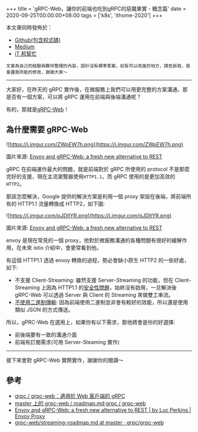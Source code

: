+++
title = 'gRPC-Web，讓你的前端也吃到gRPC的惡魔果實 - 概念篇'
date = 2020-09-25T00:00:00+08:00
tags = ['k8s', 'ithome-2020']
+++

本文章同時發佈於：

- [Github(包含程式碼)](https://github.com/superj80820/2020-ithelp-contest/blob/master/DAY11)
- [Medium](https://medium.com/%E9%AB%92%E6%A1%B6%E5%AD%90/day11-grpc-web-%E8%AE%93%E4%BD%A0%E7%9A%84%E5%89%8D%E7%AB%AF%E4%B9%9F%E5%90%83%E5%88%B0-grpc-%E7%9A%84%E6%83%A1%E9%AD%94%E6%9E%9C%E5%AF%A6-%E6%A6%82%E5%BF%B5%E7%AF%87-cc001c9fec5b)
- [iT
邦幫忙](https://ithelp.ithome.com.tw/articles/10243651)

```
文章為自己的經驗與夥伴整理的內容，設計沒有標準答案，如有可以改進的地方，請告訴我，我會盡我所能的修改，謝謝大家～
```

---

大家好，在昨天的 gRPC
實作後，在微服務上我們可以用更完整的方案溝通，那是否有一個方案，可以將
gRPC 運用在前端與後端溝通呢？

有的，那就是[gRPC-Web](https://github.com/grpc/grpc-web)！

## 為什麼需要 gRPC-Web

![https://i.imgur.com/ZWpEW7h.png](https://i.imgur.com/ZWpEW7h.png)

圖片來源: [Envoy
and gRPC-Web: a fresh new alternative to REST](https://blog.envoyproxy.io/envoy-and-grpc-web-a-fresh-new-alternative-to-rest-6504ce7eb880)

gRPC 在前端運作最大的問題，就是前端對於 gRPC 所使用的 protocol
不是那麼完好的支援，現在主流瀏覽器使用`HTTP1.1`，而 gRPC
使用的是更加高效的`HTTP2`。

那該怎麼解決，Google 提供的解決方案是利用一個 proxy
架設在後端，將前端所有的 HTTP1.1 流量轉換成 HTTP2，如下圖:

![https://i.imgur.com/pJDltYR.png](https://i.imgur.com/pJDltYR.png)

圖片來源: [Envoy
and gRPC-Web: a fresh new alternative to REST](https://blog.envoyproxy.io/envoy-and-grpc-web-a-fresh-new-alternative-to-rest-6504ce7eb880)

envoy 是現在常見的一個
proxy，他對於微服務溝通的各種問題有很好的緩解作用，在未來 istio
介紹中，會更常看到他。

有這個 HTTP1.1 透過 envoy 轉換的過程，勢必會缺小原生 HTTP2
的一些好處，如下:

- 不支援 Client-Streaming: 雖然支援 Server-Streaming 的功能，但在
Client-Streaming 上因為 HTTP1.1 的[安全性問題](https://github.com/grpc/grpc-web/blob/master/doc/streaming-roadmap.md#client-streaming-and-half-duplex-streaming)，始終沒有啟用，一旦解決後
gRPC-Web 可以透過 Server 與 Client 的 Streaming 來做雙工串流。
- [不使用二進制傳輸](https://github.com/grpc/grpc-web/blob/master/doc/roadmap.md#non-binary-message-encoding):
因為前端使用二進制並非會有較好的效能，所以還是使用類似 JSON
的方式傳送。

所以，gPRC-Web 在選用上，如果你有以下需求，那他將會是你的好選擇:

- 前後端要有一致的溝通介面
- 前端有訂閱需求(可用 Server-Steaming 實作)

---

接下來會對 gRPC-Web 實際實作，謝謝你的閱讀～

## 參考

- [grpc / grpc-web：適用於
Web 客戶端的 gRPC](https://github.com/grpc/grpc-web)
- [master
上的 grpc-web / roadmap.md·grpc / grpc-web](https://github.com/grpc/grpc-web/blob/master/doc/roadmap.md#non-binary-message-encoding)
- [Envoy
and gRPC-Web: a fresh new alternative to REST | by Luc Perkins | Envoy
Proxy](https://blog.envoyproxy.io/envoy-and-grpc-web-a-fresh-new-alternative-to-rest-6504ce7eb880)
- [grpc-web/streaming-roadmap.md
at master · grpc/grpc-web](https://github.com/grpc/grpc-web/blob/master/doc/streaming-roadmap.md#client-streaming-and-half-duplex-streaming)